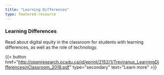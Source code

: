 ```yaml
---
title: "Learning Differences"
type: featured-resource
---
```

### Learning Differences

Read about digital equity in the classroom for students with learning differences, as well as the role of technology.

{{< button href="http://openresearch.ocadu.ca/id/eprint/2152/1/Treviranus_LearningDifferencesinClassroom_2018.pdf" type="secondary" text="Learn&nbsp;more" >}}
